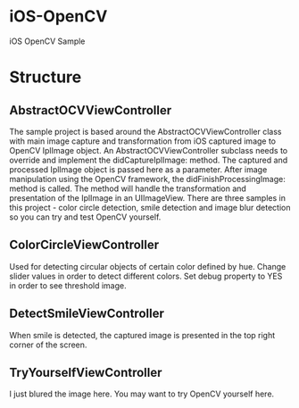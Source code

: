 iOS-OpenCV
==========

iOS OpenCV Sample

Structure
=========

AbstractOCVViewController
-------------------------
The sample project is based around the AbstractOCVViewController class with main image capture and transformation from iOS captured image to OpenCV IplImage object.
An AbstractOCVViewController subclass needs to override and implement the didCaptureIplImage: method. The captured and processed IplImage object is passed here as a parameter. After image manipulation using the OpenCV framework, the didFinishProcessingImage: method is called. The method will handle the transformation and presentation of the IplImage in an UIImageView. There are three samples in this project - color circle detection, smile detection and image blur detection so you can try and test OpenCV yourself.

ColorCircleViewController
-------------------------
Used for detecting circular objects of certain color defined by hue. Change slider values in order to detect different colors. Set debug property to YES in order to see threshold image.

DetectSmileViewController
-------------------------
When smile is detected, the captured image is presented in the top right corner of the screen.

TryYourselfViewController
-------------------------
I just blured the image here. You may want to try OpenCV yourself here.
